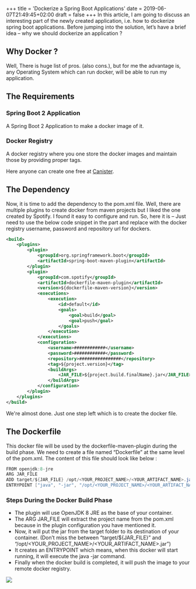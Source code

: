 +++
title = 'Dockerize a Spring Boot Applications'
date = 2019-06-07T21:49:45+02:00
draft = false
+++
In this article, I am going to discuss an interesting part of the newly created application, i.e. how to dockerize spring boot applications. Before jumping into the solution, let’s have a brief idea – why we should dockerize an application ?

## Why Docker ?

Well, There is huge list of pros. (also cons.), but for me the advantage is, any Operating System which can run docker, will be able to run my application.

## The Requirements

### Spring Boot 2 Application

A Spring Boot 2 Application to make a docker image of it.

### Docker Registry

A docker registry where you one store the docker images and maintain those by providing proper tags.

Here anyone can create one free at [Canister](https://cloud.canister.io/).

## The Dependency

Now, it is time to add the dependency to the pom.xml file. Well, there are multiple plugins to create docker from maven projects but I liked the one created by Spotify. I found it easy to configure and run. So, here it is – Just need to use the below code snippet in the <build> part and replace with the docker registry username, password and repository url for dockers.

```xml
<build>
    <plugins>
        <plugin>
            <groupId>org.springframework.boot</groupId>
            <artifactId>spring-boot-maven-plugin</artifactId>
        </plugin>
        <plugin>
            <groupId>com.spotify</groupId>
            <artifactId>dockerfile-maven-plugin</artifactId>
            <version>${dockerfile-maven-version}</version>
            <executions>
                <execution>
                    <id>default</id>
                    <goals>
                        <goal>build</goal>
                        <goal>push</goal>
                    </goals>
                </execution>
            </executions>
            <configuration>
                <username>############</username>
                <password>############</password>
                <repository>################</repository>
                <tag>${project.version}</tag>
                <buildArgs>
                    <JAR_FILE>${project.build.finalName}.jar</JAR_FILE>
                </buildArgs>
            </configuration>
        </plugin>
    </plugins>
</build>
```

We're almost done. Just one step left which is to create the docker file.

## The Dockerfile

This docker file will be used by the dockerfile-maven-plugin during the build phase. We need to create a file named “Dockerfile” at the same level of the pom.xml. The content of this file should look like below :

```java
FROM openjdk:8-jre
ARG JAR_FILE
ADD target/${JAR_FILE} /opt/<YOUR_PROJECT_NAME>/<YOUR_ARTIFACT_NAME>.jar
ENTRYPOINT ["java", "-jar", "/opt/<YOUR_PROJECT_NAME>/<YOUR_ARTIFACT_NAME>.jar"]
```

### Steps During the Docker Build Phase

- The plugin will use OpenJDK 8 JRE as the base of your container.
- The ARG JAR_FILE will extract the project name from the pom.xml because in the plugin configuration you have mentioned it.
- Now, it will put the jar from the target folder to its destination of your container. (Don’t miss the <space> between “target/${JAR_FILE}” and “/opt/<YOUR_PROJECT_NAME>/<YOUR_ARTIFACT_NAME>.jar”)
- It creates an ENTRYPOINT which means, when this docker will start running, it will execute the java -jar command.
- Finally when the docker build is completed, it will push the image to your remote docker registry.

![](https://media3.giphy.com/media/v1.Y2lkPTc5MGI3NjExdDJ2dmRzZnVieTgzMnU3M2JiZXg5eWxsNXRjdm9qbm1nOWlieHhuYiZlcD12MV9pbnRlcm5hbF9naWZfYnlfaWQmY3Q9Zw/lTpme2Po0hkqI/giphy.webp)

